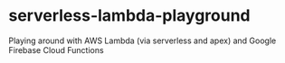# serverless-lambda-playground
Playing around with AWS Lambda (via serverless and apex) and Google Firebase Cloud Functions
